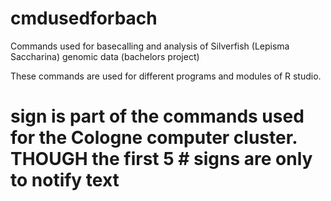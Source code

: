 # cmdusedforbach
Commands used for basecalling and analysis of Silverfish (Lepisma Saccharina) genomic data (bachelors project)

These commands are used for different programs and modules of R studio.
# sign is part of the commands used for the Cologne computer cluster. THOUGH the first 5 # signs are only to notify text
